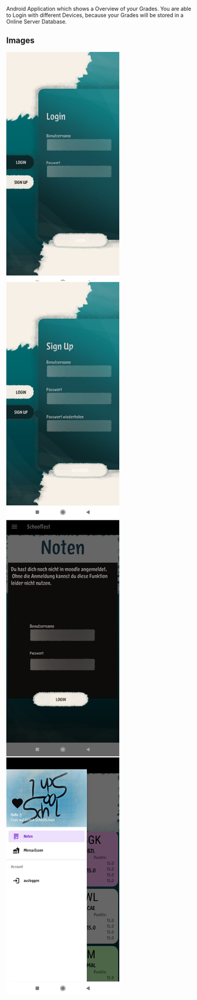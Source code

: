 Android Application which shows a Overview of your Grades.
You are able to Login with different Devices, because your Grades will be stored in a Online Server Database.

## Images
<div style="display: inline;">
<img src="Images/Login.jpg" width=300>
<img src="Images/Signup.jpg" width=300>
<img src="Images/Moodle.jpg" width=300>
<img src="Images/Sidebar.jpg" width=300>
</div>
